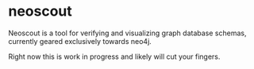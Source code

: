 neoscout
========

Neoscout is a tool for verifying and visualizing graph database
schemas, currently geared exclusively towards neo4j.

Right now this is work in progress and likely will cut your fingers.



